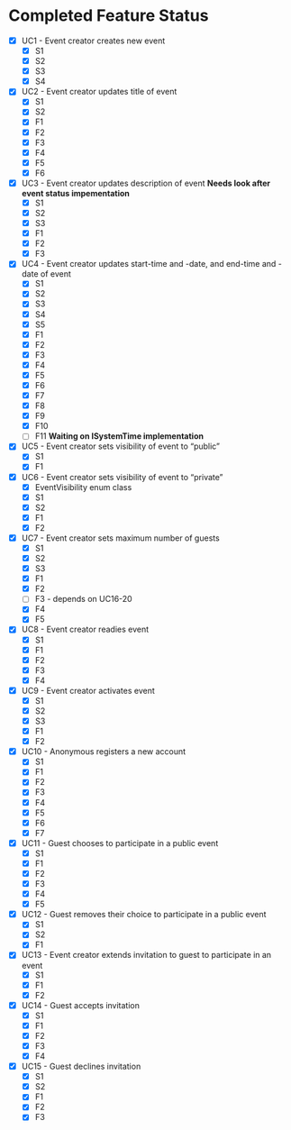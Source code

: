 # Completed Feature Status

- [x] UC1 - Event creator creates new event
  - [x] S1
  - [x] S2
  - [x] S3
  - [x] S4
- [X] UC2 - Event creator updates title of event
  - [X] S1
  - [x] S2
  - [x] F1
  - [x] F2
  - [x] F3
  - [x] F4
  - [X] F5
  - [X] F6
- [x] UC3 - Event creator updates description of event **Needs look after event status impementation**
  - [x] S1
  - [x] S2
  - [x] S3
  - [x] F1
  - [x] F2
  - [x] F3
- [x] UC4 - Event creator updates start-time and -date, and end-time and -date of event
  - [x] S1
  - [x] S2
  - [x] S3
  - [x] S4
  - [x] S5
  - [x] F1
  - [x] F2
  - [x] F3
  - [x] F4
  - [x] F5
  - [x] F6
  - [x] F7
  - [x] F8
  - [x] F9
  - [x] F10
  - [ ] F11 **Waiting on ISystemTime implementation**
- [x] UC5 - Event creator sets visibility of event to “public”
  - [x] S1
  - [x] F1
- [x] UC6 - Event creator sets visibility of event to “private”
  - [x] EventVisibility enum class
  - [x] S1
  - [x] S2
  - [x] F1
  - [x] F2
- [x] UC7 - Event creator sets maximum number of guests
  - [x] S1
  - [x] S2
  - [x] S3
  - [x] F1
  - [x] F2
  - [ ] F3 - depends on UC16-20
  - [x] F4
  - [x] F5
- [x] UC8 - Event creator readies event
  - [x] S1
  - [x] F1
  - [x] F2
  - [X] F3
  - [x] F4
- [x] UC9 - Event creator activates event
  - [x] S1
  - [x] S2
  - [x] S3
  - [x] F1
  - [x] F2
- [x] UC10 - Anonymous registers a new account
  - [x] S1
  - [x] F1
  - [x] F2
  - [x] F3
  - [x] F4
  - [x] F5
  - [x] F6
  - [x] F7
- [x] UC11 - Guest chooses to participate in a public event
  - [x] S1
  - [x] F1
  - [x] F2
  - [x] F3
  - [x] F4
  - [x] F5
- [x] UC12 - Guest removes their choice to participate in a public event
  - [x] S1
  - [x] S2
  - [x] F1
- [x] UC13 - Event creator extends invitation to guest to participate in an event
  - [x] S1
  - [x] F1
  - [x] F2
- [x] UC14 - Guest accepts invitation
  - [x] S1
  - [x] F1
  - [x] F2
  - [x] F3
  - [x] F4
- [x] UC15 - Guest declines invitation
  - [x] S1
  - [x] S2
  - [x] F1
  - [x] F2
  - [x] F3
